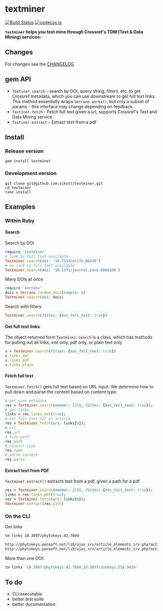 textminer
=========

[![Build Status](https://travis-ci.org/sckott/textminer.svg?branch=master)](https://travis-ci.org/sckott/textminer)
[![codecov.io](http://codecov.io/github/sckott/textminer/coverage.svg?branch=master)](http://codecov.io/github/sckott/textminer?branch=master)

__`textminer` helps you text mine through Crossref's TDM (Text & Data Mining) services:__

## Changes

For changes see the [CHANGELOG][changelog]

## gem API

* `Textiner.search` - search by DOI, query string, filters, etc. to get Crossref metadata, which you can use downstream to get full text links. This method essentially wraps `Serrano.works()`, but only a subset of params - this interface may change depending on feedback.
* `Textiner.fetch` - Fetch full text given a url, supports Crossref's Text and Data Mining service
* `Textiner.extract` - Extract text from a pdf

## Install

### Release version

```
gem install textminer
```

### Development version

```
git clone git@github.com:sckott/textminer.git
cd textminer
rake install
```

## Examples

### Within Ruby

#### Search

Search by DOI

```ruby
require 'textminer'
# link to full text available
Textminer.search(doi: '10.7554/elife.06430')
# no link to full text available
Textminer.search(doi: "10.1371/journal.pone.0000308")
```

Many DOIs at once

```ruby
require 'serrano'
dois = Serrano.random_dois(sample: 6)
Textminer.search(doi: dois)
```

Search with filters

```ruby
Textminer.search(filter: {has_full_text: true})
```

#### Get full text links

The object returned form `Textminer.search` is a class, which has methods for pulling out all links, xml only, pdf only, or plain text only

```ruby
x = Textminer.search(filter: {has_full_text: true})
x.links_xml
x.links_pdf
x.links_plain
```

#### Fetch full text

`Textminer.fetch()` gets full text based on URL input. We determine how to pull down and parse the content based on content type.

```ruby
# get some metadata
res = Textminer.search(member: 2258, filter: {has_full_text: true});
# get links
links = res.links_xml(true);
# Get full text for an article
res = Textminer.fetch(url: links[0]);
# url
res.url
# file path
res.path
# content type
res.type
# parse content
res.parse
```

#### Extract text from PDF

`Textminer.extract()` extracts text from a pdf, given a path for a pdf

```ruby
res = Textminer.search(member: 2258, filter: {has_full_text: true});
links = res.links_pdf(true);
res = Textminer.fetch(url: links[0]);
Textminer.extract(res.path)
```

### On the CLI

Get links

```sh
tm links 10.3897/phytokeys.42.7604
```

```sh
http://phytokeys.pensoft.net/lib/ajax_srv/article_elements_srv.php?action=download_xml&item_id=4190
http://phytokeys.pensoft.net/lib/ajax_srv/article_elements_srv.php?action=download_pdf&item_id=4190
```

More than one DOI:

```sh
tm links '10.3897/phytokeys.42.7604,10.3897/zookeys.516.9439'
```

## To do

* CLI executable
* better test suite
* better documentation

[changelog]: https://github.com/sckott/textminer/blob/master/CHANGELOG.md
